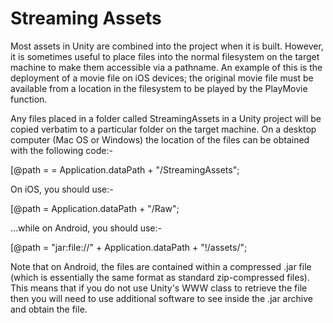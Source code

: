 Streaming Assets
================


Most assets in Unity are combined into the project when it is built. However, it is sometimes useful to place files into the normal filesystem on the target machine to make them accessible via a pathname. An example of this is the deployment of a movie file on iOS devices; the original movie file must be available from a location in the filesystem to be played by the PlayMovie function.

Any files placed in a folder called StreamingAssets in a Unity project will be copied verbatim to a particular folder on the target machine. On a desktop computer (Mac OS or Windows) the location of the files can be obtained with the following code:-

  [@path = = Application.dataPath + "/StreamingAssets";

On iOS, you should use:-

  [@path = Application.dataPath + "/Raw";

...while on Android, you should use:-

  [@path = "jar:file://" + Application.dataPath + "!/assets/";

Note that on Android, the files are contained within a compressed .jar file (which is essentially the same format as standard zip-compressed files). This means that if you do not use Unity's WWW class to retrieve the file then you will need to use additional software to see inside the .jar archive and obtain the file.
